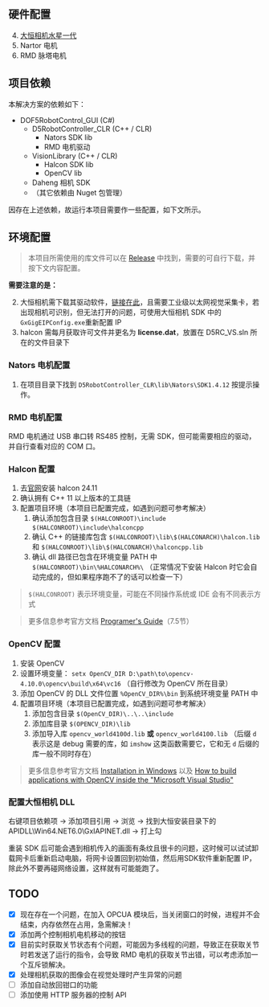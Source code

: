 ﻿## 硬件配置

4. [大恒相机水星一代](https://www.daheng-imaging.com/downloads/)
5. Nartor 电机
6. RMD 脉塔电机

## 项目依赖

本解决方案的依赖如下：
- DOF5RobotControl_GUI (C#)
	- D5RobotController_CLR (C++ / CLR)
		- Nators SDK lib
		- RMD 电机驱动
	- VisionLibrary (C++ / CLR)
		- Halcon SDK lib 
		- OpenCV lib
	- Daheng 相机 SDK
	- （其它依赖由 Nuget 包管理）

因存在上述依赖，故运行本项目需要作一些配置，如下文所示。

## 环境配置

> 本项目所需使用的库文件可以在 [Release](https://github.com/drawal001/D5RC_VS/releases/tag/v0.1.0) 中找到，需要的可自行下载，并按下文内容配置。

**需要注意的是：**

2. 大恒相机需下载其驱动软件，[链接在此](https://www.daheng-imaging.com/downloads/)，且需要工业级以太网视觉采集卡，若出现相机可识别，但无法打开的问题，可使用大恒相机 SDK 中的`GxGigEIPConfig.exe`重新配置 IP
3. halcon 需每月获取许可文件并更名为 **license.dat**，放置在 D5RC_VS.sln 所在的文件目录下

### Nators 电机配置

1. 在项目目录下找到 `D5RobotController_CLR\lib\Nators\SDK1.4.12` 按提示操作。

### RMD 电机配置

RMD 电机通过 USB 串口转 RS485 控制，无需 SDK，但可能需要相应的驱动，并自行查看对应的 COM 口。

### Halcon 配置

1. 去[官网](https://www.mvtec.com/cn/downloads)安装 halcon 24.11
1. 确认拥有 C++ 11 以上版本的工具链
1. 配置项目环境（本项目已配置完成，如遇到问题可参考解决）
	1. 确认添加包含目录  `$(HALCONROOT)\include` `$(HALCONROOT)\include\halconcpp`
	1. 确认 C++ 的链接库包含 `$(HALCONROOT)\lib\$(HALCONARCH)\halcon.lib` 和 `$(HALCONROOT)\lib\$(HALCONARCH)\halconcpp.lib`
	1. 确认 dll 路径已包含在环境变量 PATH 中 `$(HALCONROOT)\bin\%HALCONARCH%\` （正常情况下安装 Halcon 时它会自动完成的，但如果程序跑不了的话可以检查一下）

> `$(HALCONROOT)` 表示环境变量，可能在不同操作系统或 IDE 会有不同表示方式

> 更多信息参考官方文档 [Programer's Guide](https://www.mvtec.com/fileadmin/Redaktion/mvtec.com/products/halcon/documentation/halcon/programmers_guide.pdf)（7.5节）

### OpenCV 配置

1. 安装 OpenCV
1. 设置环境变量： `setx OpenCV_DIR D:\path\to\opencv-4.10.0\opencv\build\x64\vc16` （自行修改为 OpenCV 所在目录）
1. 添加 OpenCV 的 DLL 文件位置 `%OpenCV_DIR%\bin` 到系统环境变量 PATH 中  
1. 配置项目环境（本项目已配置完成，如遇到问题可参考解决）
	1. 添加包含目录 `$(OpenCV_DIR)\..\..\include`
	1. 添加库目录 `$(OPENCV_DIR)\lib`
	1. 添加导入库 `opencv_world4100d.lib` **或** `opencv_world4100.lib` （后缀 `d` 表示这是 debug 需要的库，如 `imshow` 这类函数需要它，它和无 `d` 后缀的库一般不同时存在）

> 更多信息参考官方文档 [Installation in Windows](https://docs.opencv.org/4.x/d3/d52/tutorial_windows_install.html#tutorial_windows_install_path) 以及 [How to build applications with OpenCV inside the "Microsoft Visual Studio"](https://docs.opencv.org/4.x/dd/d6e/tutorial_windows_visual_studio_opencv.html)

### 配置大恒相机 DLL

右键项目依赖项 -> 添加项目引用 -> 浏览 -> 找到大恒安装目录下的 APIDLL\Win64\.NET6.0\GxIAPINET.dll -> 打上勾

重装 SDK 后可能会遇到相机传入的画面有条纹且很卡的问题，这时候可以试试卸载网卡后重新启动电脑，将网卡设置回到初始值，然后用SDK软件重新配置 IP，除此外不要再碰网络设置，这样就有可能能跑了。

## TODO

- [x] 现在存在一个问题，在加入 OPCUA 模块后，当关闭窗口的时候，进程并不会结束，内存依然在占用，急需解决！
- [x] 添加两个控制相机电机移动的按钮
- [x] 目前实时获取关节状态有个问题，可能因为多线程的问题，导致正在获取关节时若发送了运行的指令，会导致 RMD 电机的获取关节出错，可以考虑添加一个互斥锁解决。
- [x] 处理相机获取的图像会在视觉处理时产生异常的问题
- [ ] 添加自动放回钳口的功能
- [ ] 添加使用 HTTP 服务器的控制 API
